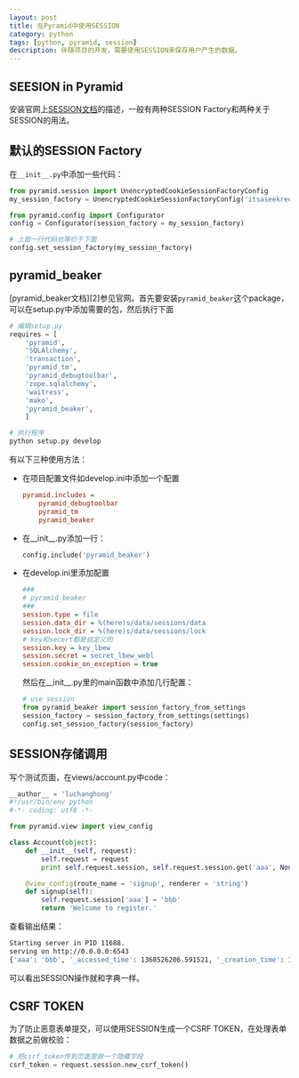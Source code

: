 ```yaml
---
layout: post
title: 在Pyramid中使用SESSION
category: python
tags: [python, pyramid, session]
description: 伴随项目的开发，需要使用SESSION来保存用户产生的数据。
---
```


## SEESION in Pyramid

安装官网上[SESSION文档][1]的描述，一般有两种SESSION Factory和两种关于SESSION的用法。

[1]: http://docs.pylonsproject.org/projects/pyramid/en/1.4-branch/narr/sessions.html

## 默认的SESSION Factory

在`__init__.py`中添加一些代码：

```python
from pyramid.session import UnencryptedCookieSessionFactoryConfig
my_session_factory = UnencryptedCookieSessionFactoryConfig('itsaseekreet')

from pyramid.config import Configurator
config = Configurator(session_factory = my_session_factory)

# 上面一行代码也等价于下面
config.set_session_factory(my_session_factory)
```

## pyramid_beaker

[pyramid_beaker文档][2]参见官网。首先要安装`pyramid_beaker`这个package，可以在setup.py中添加需要的包，然后执行下面

```python
# 编辑setup.py
requires = [
    'pyramid',
    'SQLAlchemy',
    'transaction',
    'pyramid_tm',
    'pyramid_debugtoolbar',
    'zope.sqlalchemy',
    'waitress',
    'mako',
    'pyramid_beaker',
    ]
```

```bash
# 执行程序
python setup.py develop
```

有以下三种使用方法：

- 在项目配置文件如develop.ini中添加一个配置

    ```ini
    pyramid.includes =
        pyramid_debugtoolbar
        pyramid_tm
        pyramid_beaker
    ```

- 在__init__.py添加一行：

    ```python
    config.include('pyramid_beaker')
    ```

- 在develop.ini里添加配置

    ```ini
    ###
    # pyramid_beaker
    ###
    session.type = file
    session.data_dir = %(here)s/data/sessions/data
    session.lock_dir = %(here)s/data/sessions/lock
    # key和secert都是自定义的
    session.key = key_lbew
    session.secret = secret_lbew_webl
    session.cookie_on_exception = true
    ```

    然后在__init__.py里的main函数中添加几行配置：

    ```python
    # use session
    from pyramid_beaker import session_factory_from_settings
    session_factory = session_factory_from_settings(settings)
    config.set_session_factory(session_factory)
    ```

## SESSION存储调用

写个测试页面，在views/account.py中code：
```python
__author__ = 'luchanghong'
#!/usr/bin/env python
#-*- coding: utf8 -*-

from pyramid.view import view_config

class Account(object):
    def __init__(self, request):
        self.request = request
        print self.request.session, self.request.session.get('aaa', None), self.request.session.created

    @view_config(route_name = 'signup', renderer = 'string')
    def signup(self):
        self.request.session['aaa'] = 'bbb'
        return 'Welcome to register.'
```

查看输出结果：

```bash
Starting server in PID 11688.
serving on http://0.0.0.0:6543
{'aaa': 'bbb', '_accessed_time': 1368526206.591521, '_creation_time': 1368514712.58489} bbb 1368514712.58
```

可以看出SESSION操作就和字典一样。

## CSRF TOKEN

为了防止恶意表单提交，可以使用SESSION生成一个CSRF TOKEN，在处理表单数据之前做校验：

```python
# 把csrf_token传到页面里做一个隐藏字段
csrf_token = request.session.new_csrf_token()
```
